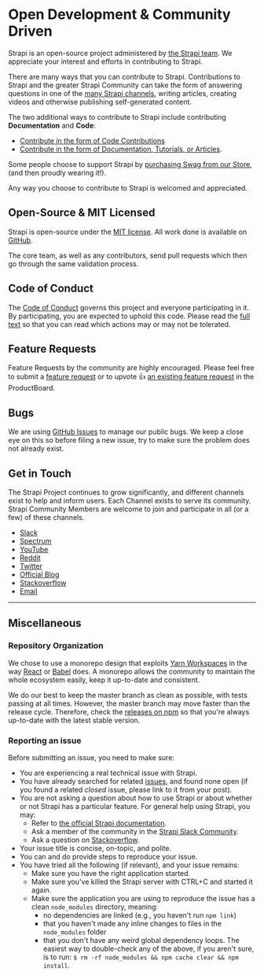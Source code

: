 # Open Development & Community Driven

Strapi is an open-source project administered by [the Strapi team](https://strapi.io/company). We appreciate your interest and efforts in contributing to Strapi.

There are many ways that you can contribute to Strapi. Contributions to Strapi and the greater Strapi Community can take the form of answering questions in one of the [many Strapi channels](/3.0.0-beta.x/community/contributing-guide.html#get-in-touch), writing articles, creating videos and otherwise publishing self-generated content.

The two additional ways to contribute to Strapi include contributing **Documentation** and **Code**:

- [Contribute in the form of Code Contributions](/3.0.0-beta.x/community/contribute-with-code.md)
- [Contribute in the form of Documentation, Tutorials, or Articles](/3.0.0-beta.x/community/contribute-with-docs.md).

Some people choose to support Strapi by [purchasing Swag from our Store](https://strapi.io/shop), (and then proudly wearing it!).

Any way you choose to contribute to Strapi is welcomed and appreciated.

## Open-Source & MIT Licensed

Strapi is open-source under the [MIT license](https://github.com/strapi/strapi/blob/master/LICENSE.md). All work done is available on [GitHub](https://github.com/strapi/strapi).

The core team, as well as any contributors, send pull requests which then go through the same validation process.

## Code of Conduct

The [Code of Conduct](/3.0.0-beta.x/community/code-of-conduct.md) governs this project and everyone participating in it. By participating, you are expected to uphold this code. Please read the [full text](/3.0.0-beta.x/community/code-of-conduct.md) so that you can read which actions may or may not be tolerated.

## Feature Requests

Feature Requests by the community are highly encouraged. Please feel free to submit a [feature request](https://portal.productboard.com/strapi) or to upvote 👍 [an existing feature request](https://portal.productboard.com/strapi) in the ProductBoard.

## Bugs

We are using [GitHub Issues](https://github.com/strapi/strapi/issues) to manage our public bugs. We keep a close eye on this so before filing a new issue, try to make sure the problem does not already exist.

## Get in Touch

The Strapi Project continues to grow significantly, and different channels exist to help and inform users. Each Channel exists to serve its community. Strapi Community Members are welcome to join and participate in all (or a few) of these channels.

- [Slack](https://slack.strapi.io/)
- [Spectrum](https://spectrum.chat/strapi?tab=posts)
- [YouTube](https://www.youtube.com/strapi)
- [Reddit](https://www.reddit.com/r/Strapi/)
- [Twitter](https://twitter.com/strapijs)
- [Official Blog](https://blog.strapi.io/)
- [Stackoverflow](https://stackoverflow.com/questions/tagged/strapi)
- [Email](mailto:hi@strapi.io)

---

## Miscellaneous

### Repository Organization

We chose to use a monorepo design that exploits [Yarn Workspaces](https://yarnpkg.com/en/docs/workspaces) in the way [React](https://github.com/facebook/react/tree/master/packages) or [Babel](https://github.com/babel/babel/tree/master/packages) does. A monorepo allows the community to maintain the whole ecosystem easily, keep it up-to-date and consistent.

We do our best to keep the master branch as clean as possible, with tests passing at all times. However, the master branch may move faster than the release cycle. Therefore, check the [releases on npm](https://www.npmjs.com/package/strapi) so that you're always up-to-date with the latest stable version.

### Reporting an issue

Before submitting an issue, you need to make sure:

- You are experiencing a real technical issue with Strapi.
- You have already searched for related [issues](https://github.com/strapi/strapi/issues), and found none open (if you found a related _closed_ issue, please link to it from your post).
- You are not asking a question about how to use Strapi or about whether or not Strapi has a particular feature. For general help using Strapi, you may:
  - Refer to [the official Strapi documentation](http://strapi.io).
  - Ask a member of the community in the [Strapi Slack Community](https://slack.strapi.io/).
  - Ask a question on [Stackoverflow](http://stackoverflow.com/questions/tagged/strapi).
- Your issue title is concise, on-topic, and polite.
- You can and do provide steps to reproduce your issue.
- You have tried all the following (if relevant), and your issue remains:
  - Make sure you have the right application started.
  - Make sure you've killed the Strapi server with CTRL+C and started it again.
  - Make sure the application you are using to reproduce the issue has a clean `node_modules` directory, meaning:
    - no dependencies are linked (e.g., you haven't run `npm link`)
    - that you haven't made any inline changes to files in the `node_modules` folder
    - that you don't have any weird global dependency loops. The easiest way to double-check any of the above, if you aren't sure, is to run: `$ rm -rf node_modules && npm cache clear && npm install`.

